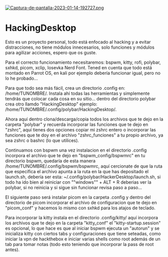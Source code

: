 [![Captura-de-pantalla-2023-01-14-192727.png](https://i.postimg.cc/j2kH8JxY/Captura-de-pantalla-2023-01-14-192727.png)](https://postimg.cc/D4L4004x)


# HackingDesktop

Esto es un proyecto personal, todo está enfocado al hacking y a evitar distracciones, no tiene módulos innecesarios, solo funciones y módulos para agilizar acciones, espero que os guste.


Para el correcto funcionamiento necesitaremos: bspwm, kitty, rofi, polybar, sxhkd, picom, xclip, Iosevka Nerd Font. Tened en cuenta que todo está montado en Parrot OS, en kali por ejemplo debería funcionar igual, pero no lo he probado…


Para que todo sea más fácil, crea un directorio .config en: /home/TUNOMBRE/.
Instala ahí todas las herramientas y simplemente tendrás que colocar cada cosa en su sitio...
dentro del directorio polybar crea otro llamdo "HackingDesktop" ejemplo: /home/TUNOMBRE/.config/polybar/HackingDesktop/.


Ahora aquí dentro clona/descarga/copia todos los archivos que te dejo en la carpeta "polybar" y recuerda incorporar las funciones que te dejo en "zshrc",
aquí tienes dos opciones copiar mi zshrc entero o incorporar las funciones que te doy en el archivo "zshrc_funciones" a tu propio archivo, ya sea zshrc o bashrc (lo que utilices).


Continuamos con bspwm una vez instalacion en el directorio .config incorpora el archivo que te dejo en "bspwm_config/bspwmrc" en tu directorio bspwm, quedaría de esta manera /home/TUNOMBRE/.config/bspwm/bspwmrc, aquí cercionate de que la ruta que especifica el archivo apunta a la ruta en la que has depositado el launch.sh, debería ser esta: ~/.config/polybar/HackerDesktop/launch.sh, si todo ha ido bien al reiniciar con ""windows"" + ALT + R deberias ver la polybar, si no reinicia y si sigue sin funcionar revisa paso a paso...


El siguiente paso será instalar picom en la carpeta .config y dentro del directorio de picom incorporar el archivo de configuracion que te dejo en "picom_conf" y hacemos lo mismo con sxhkd para los atajos de teclado.


Para incorporar la kitty instala en el directorio .config/kitty/ aquí incorpora los archivos que te dejo en la carpeta "kitty_conf" el "kitty-startup.session" es opcional, lo que hace es que al iniciar bspwm ejecuta un "autorun" y se inicializa kitty con ciertos tabs y configuraciones que tiene seteadas, como iniciar la vpn de hackthebox e iniciar varias shells como root además de un tab para tomar notas (todo esto teniendo que incorporar la pass de root antes).


